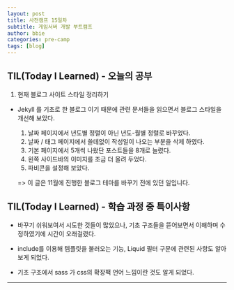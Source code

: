 ```yaml
---
layout: post
title: 사전캠프 15일차
subtitle: 게임서버 개발 부트캠프
author: bbie
categories: pre-camp
tags: [blog]
---
```


## TIL(Today I Learned) - 오늘의 공부

1. 현재 블로그 사이트 스타일 정리하기

- Jekyll 를 기초로 한 블로그 이기 때문에 관련 문서들을 읽으면서 블로그 스타일을 개선해 보았다.
    1. 날짜 페이지에서 년도별 정렬이 아닌 년도-월별 정렬로 바꾸었다.
    2. 날짜 / 태그 페이지에서 쓸데없이 작성일이 나오는 부분을 삭제 하였다.
    3. 기본 페이지에서 5개씩 나왔단 포스트들을 8개로 늘렸다.
    4. 왼쪽 사이드바의 이미지를 조금 더 올려 두었다.
    5. 파비콘을 설정해 보았다.

    => 이 글은 11월에 진행한 블로그 테마를 바꾸기 전에 있던 일입니다.

## TIL(Today I Learned) - 학습 과정 중 특이사항

- 바꾸기 쉬워보여서 시도한 것들이 많았으나, 기초 구조들을 뜯어보면서 이해하며 수정하였기에 시간이 오래걸렸다.

- include를 이용해 템플릿을 불러오는 기능, Liquid 필터 구문에 관련된 사항도 알아 보게 되었다.

- 기초 구조에서 sass 가 css의 확장팩 언어 느낌이란 것도 알게 되었다.

---